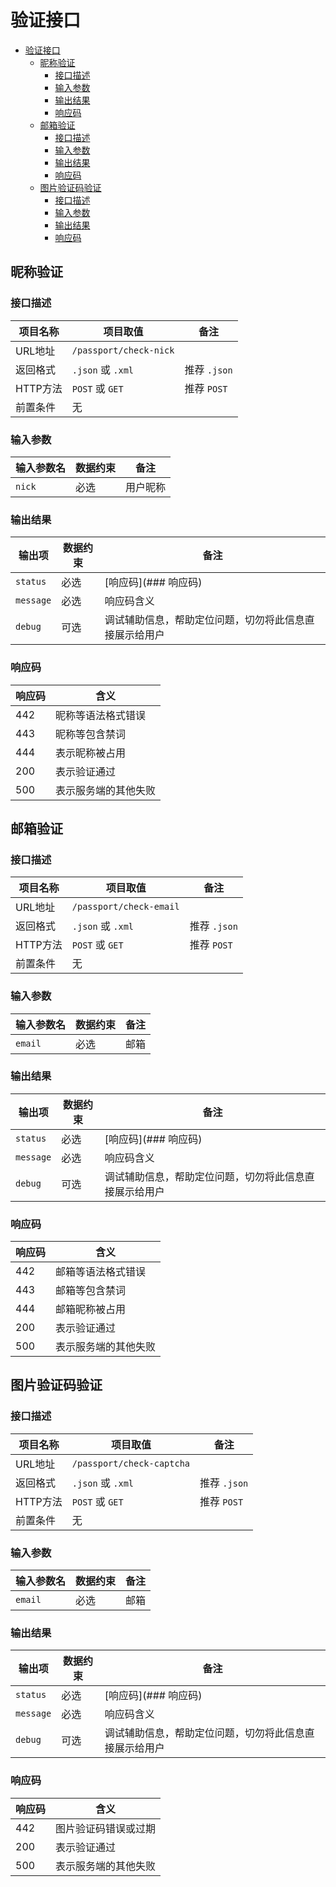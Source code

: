 # 验证接口

<!-- toc -->

<!-- TOC depthFrom:1 depthTo:6 withLinks:1 updateOnSave:1 orderedList:0 -->

- [验证接口](#验证接口)
	- [昵称验证](#昵称验证)
		- [接口描述](#接口描述)
		- [输入参数](#输入参数)
		- [输出结果](#输出结果)
		- [响应码](#响应码)
	- [邮箱验证](#邮箱验证)
		- [接口描述](#接口描述)
		- [输入参数](#输入参数)
		- [输出结果](#输出结果)
		- [响应码](#响应码)
	- [图片验证码验证](#图片验证码验证)
		- [接口描述](#接口描述)
		- [输入参数](#输入参数)
		- [输出结果](#输出结果)
		- [响应码](#响应码)

<!-- /TOC -->

## 昵称验证

### 接口描述

| 项目名称 |  项目取值 | 备注 |
| ------| -------| ------|
| URL地址 |  ``/passport/check-nick`` | |
| 返回格式 |  ``.json`` 或 ``.xml`` |推荐 ``.json`` |
| HTTP方法 |  ``POST`` 或 ``GET`` | 推荐 ``POST`` |
| 前置条件 |  无 | |


### 输入参数

| 输入参数名 | 数据约束 |  备注 |
| ------ | -------|  -----|
| ``nick`` | 必选 |  用户昵称 |

### 输出结果

| 输出项 | 数据约束 |  备注 |
| ------ | -------|  -----|
| ``status`` | 必选 |  [响应码](### 响应码) |
| ``message`` | 必选 |  响应码含义 |
| ``debug`` | 可选 |  调试辅助信息，帮助定位问题，切勿将此信息直接展示给用户 |

### 响应码

| 响应码 |  含义 |
|------|--------|
| 442 | 昵称等语法格式错误 |
| 443 | 昵称等包含禁词 |
| 444 | 表示昵称被占用 |
| 200 | 表示验证通过 |
| 500 | 表示服务端的其他失败 |

## 邮箱验证

### 接口描述

| 项目名称 |  项目取值 | 备注 |
| ------| -------| ------|
| URL地址 |  ``/passport/check-email`` | |
| 返回格式 |  ``.json`` 或 ``.xml`` |推荐 ``.json`` |
| HTTP方法 |  ``POST`` 或 ``GET`` | 推荐 ``POST`` |
| 前置条件 |  无 | |


### 输入参数

| 输入参数名 | 数据约束 |  备注 |
| ------ | -------|  -----|
| ``email`` | 必选 |  邮箱 |

### 输出结果

| 输出项 | 数据约束 |  备注 |
| ------ | -------|  -----|
| ``status`` | 必选 |  [响应码](### 响应码) |
| ``message`` | 必选 |  响应码含义 |
| ``debug`` | 可选 |  调试辅助信息，帮助定位问题，切勿将此信息直接展示给用户 |

### 响应码

| 响应码 |  含义 |
|------|--------|
| 442 | 邮箱等语法格式错误 |
| 443 | 邮箱等包含禁词 |
| 444 | 邮箱昵称被占用 |
| 200 | 表示验证通过 |
| 500 | 表示服务端的其他失败 |

## 图片验证码验证

### 接口描述

| 项目名称 |  项目取值 | 备注 |
| ------| -------| ------|
| URL地址 |  ``/passport/check-captcha`` | |
| 返回格式 |  ``.json`` 或 ``.xml`` |推荐 ``.json`` |
| HTTP方法 |  ``POST`` 或 ``GET`` | 推荐 ``POST`` |
| 前置条件 |  无 | |


### 输入参数

| 输入参数名 | 数据约束 |  备注 |
| ------ | -------|  -----|
| ``email`` | 必选 |  邮箱 |

### 输出结果

| 输出项 | 数据约束 |  备注 |
| ------ | -------|  -----|
| ``status`` | 必选 |  [响应码](### 响应码) |
| ``message`` | 必选 |  响应码含义 |
| ``debug`` | 可选 |  调试辅助信息，帮助定位问题，切勿将此信息直接展示给用户 |

### 响应码

| 响应码 |  含义 |
|------|--------|
| 442 | 图片验证码错误或过期 |
| 200 | 表示验证通过 |
| 500 | 表示服务端的其他失败 |
